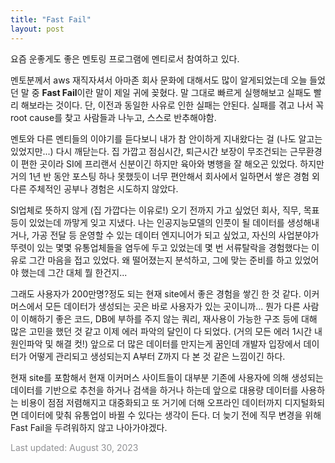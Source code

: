 ```yaml
---
title: "Fast Fail"
layout: post
---
```


요즘 운좋게도 좋은 멘토링 프로그램에 멘티로서 참여하고 있다.

멘토분께서 aws 재직자셔서 아마존 회사 문화에 대해서도 많이 알게되었는데 오늘 들었던 말 중 **Fast Fail**이란 말이 제일 귀에 꽂혔다.
말 그대로 빠르게 실행해보고 실패도 빨리 해보라는 것이다. 단, 이전과 동일한 사유로 인한 실패는 안된다.
실패를 겪고 나서 꼭 root cause를 찾고 사람들과 나누고, 스스로 반추해야함.

멘토와 다른 멘티들의 이야기를 듣다보니 내가 참 안이하게 지내왔다는 걸 (나도 알고는 있었지만...) 다시 깨닫는다.
집 가깝고 점심시간, 퇴근시간 보장이 무조건되는 근무환경이 편한 곳이라 SI에 프리랜서 신분이긴 하지만 육아와 병행을 잘 해오곤 있었다.
하지만 거의 1년 반 동안 포스팅 하나 못했듯이 너무 편안해서 회사에서 일하면서 쌓은 경험 외 다른 주체적인 공부나 경험은 시도하지 않았다.

SI업체로 뜻하지 않게 (집 가깝다는 이유로!) 오기 전까지 가고 싶었던 회사, 직무, 목표 등이 있었는데 까맣게 잊고 지냈다.
나는 인공지능모델의 인풋이 될 데이터를 생성해내거나, 가공 전달 등 운영할 수 있는 데이터 엔지니어가 되고 싶었고,
자신의 사업분야가 뚜렷이 있는 몇몇 유통업체들을 염두에 두고 있었는데 몇 번 서류탈락을 경험했다는 이유로 그간 마음을 접고 있었다.
왜 떨어졌는지 분석하고, 그에 맞는 준비를 하고 있었어야 했는데 그간 대체 뭘 한건지...

그래도 사용자가 200만명?정도 되는 현재 site에서 좋은 경험을 쌓긴 한 것 같다.
이커머스에서 모든 데이터가 생성되는 곳은 바로 사용자가 있는 곳이니까...
뭔가 다른 사람이 이해하기 좋은 코드, DB에 부하를 주지 않는 쿼리, 재사용이 가능한 구조 등에 대해 많은 고민을 했던 것 같고
이제 에러 파악의 달인이 다 되었다. (거의 모든 에러 1시간 내 원인파악 및 해결 컷!)
앞으로 더 많은 데이터를 만지는게 꿈인데 개발자 입장에서 데이터가 어떻게 관리되고 생성되는지 A부터 Z까지 다 본 것 같은 느낌이긴 하다.

현재 site를 포함해서 현재 이커머스 사이트들이 대부분 기존에 사용자에 의해 생성되는 데이터를 기반으로 추천을 하거나 검색을 하거나 하는데
앞으로 대용량 데이터를 사용하는 비용이 점점 저렴해지고 대중화되고 또 거기에 더해 오프라인 데이터까지 디지털화되면 데이터에 맞춰 유통업이 바뀔 수 있다는 생각이 든다.
더 늦기 전에 직무 변경을 위해 Fast Fail을 두려워하지 않고 나아가야겠다.


<font color='#909194'>Last updated: August 30, 2023</font>